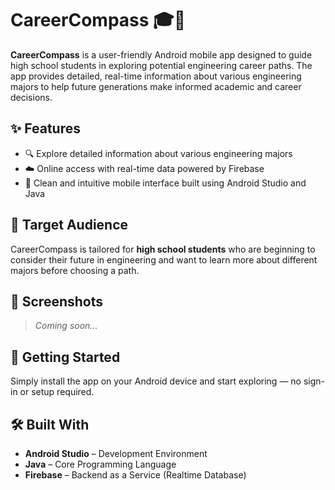 # CareerCompass 🎓📱

**CareerCompass** is a user-friendly Android mobile app designed to guide high school students in exploring potential engineering career paths. The app provides detailed, real-time information about various engineering majors to help future generations make informed academic and career decisions.

## ✨ Features

* 🔍 Explore detailed information about various engineering majors
* ☁️ Online access with real-time data powered by Firebase
* 📱 Clean and intuitive mobile interface built using Android Studio and Java

## 🎯 Target Audience

CareerCompass is tailored for **high school students** who are beginning to consider their future in engineering and want to learn more about different majors before choosing a path.

## 📸 Screenshots

> *Coming soon...*

## 🚀 Getting Started

Simply install the app on your Android device and start exploring — no sign-in or setup required.

## 🛠 Built With

* **Android Studio** – Development Environment
* **Java** – Core Programming Language
* **Firebase** – Backend as a Service (Realtime Database)
